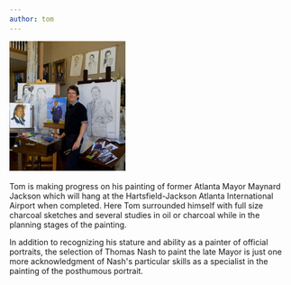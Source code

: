 ```yaml
---
author: tom
---
```


![Portrait of Maynard Jackson](/news/maynard-jackson-progress-208w.jpg)

Tom is making progress on his painting of former Atlanta Mayor Maynard Jackson which will hang at the Hartsfield-Jackson Atlanta International Airport when completed.  Here Tom surrounded himself with full size charcoal sketches and several studies in oil or charcoal while in the planning stages of the painting.

In addition to recognizing his stature and ability as a painter of official portraits, the selection of Thomas Nash to paint the late Mayor is just one more acknowledgment of Nash's particular skills as a specialist in the painting of the posthumous portrait.
